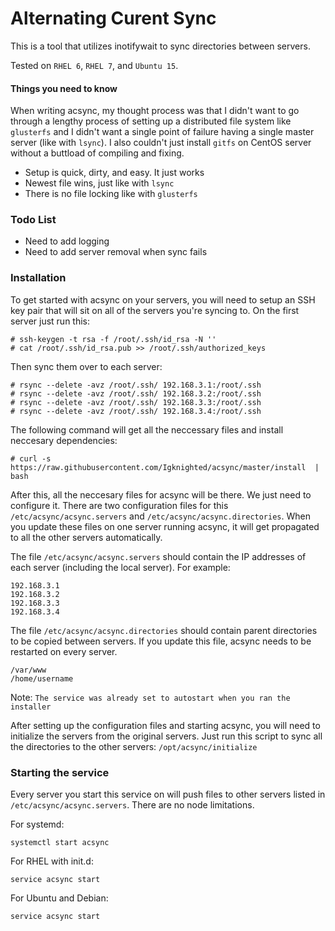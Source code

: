 # Alternating Curent Sync
This is a tool that utilizes inotifywait to sync directories between servers.  
  
Tested on `RHEL 6`, `RHEL 7`, and `Ubuntu 15`.  

#### Things you need to know
When writing acsync, my thought process was that I didn't want to go through a lengthy process of setting up a distributed file system like `glusterfs` and I didn't want a single point of failure having a single master server (like with `lsync`). I also couldn't just install `gitfs` on CentOS server without a buttload of compiling and fixing.
- Setup is quick, dirty, and easy. It just works
- Newest file wins, just like with `lsync`
- There is no file locking like with `glusterfs`

### Todo List
- Need to add logging
- Need to add server removal when sync fails

### Installation
To get started with acsync on your servers, you will need to setup an SSH key pair that will sit on all of the servers you're syncing to. On the first server just run this:
```
# ssh-keygen -t rsa -f /root/.ssh/id_rsa -N ''
# cat /root/.ssh/id_rsa.pub >> /root/.ssh/authorized_keys
```
Then sync them over to each server:
```
# rsync --delete -avz /root/.ssh/ 192.168.3.1:/root/.ssh
# rsync --delete -avz /root/.ssh/ 192.168.3.2:/root/.ssh
# rsync --delete -avz /root/.ssh/ 192.168.3.3:/root/.ssh
# rsync --delete -avz /root/.ssh/ 192.168.3.4:/root/.ssh
```

The following command will get all the neccessary files and install neccesary dependencies:
```
# curl -s https://raw.githubusercontent.com/Igknighted/acsync/master/install  | bash
```
After this, all the neccesary files for acsync will be there. We just need to configure it. There are two configuration files for this `/etc/acsync/acsync.servers` and `/etc/acsync/acsync.directories`. When you update these files on one server running acsync, it will get propagated to all the other servers automatically.  
  
The file `/etc/acsync/acsync.servers` should contain the IP addresses of each server (including the local server). For example:
```
192.168.3.1
192.168.3.2
192.168.3.3
192.168.3.4
```
  
The file `/etc/acsync/acsync.directories` should contain parent directories to be copied between servers. If you update this file, acsync needs to be restarted on every server.
```
/var/www
/home/username
```
  
Note: `The service was already set to autostart when you ran the installer`  

  
After setting up the configuration files and starting acsync, you will need to initialize the servers from the original servers. Just run this script to sync all the directories to the other servers: `/opt/acsync/initialize`

### Starting the service
Every server you start this service on will push files to other servers listed in `/etc/acsync/acsync.servers`. There are no node limitations.  

For systemd:
```
systemctl start acsync
```
For RHEL with init.d:
```
service acsync start
```
For Ubuntu and Debian:
```
service acsync start
```
